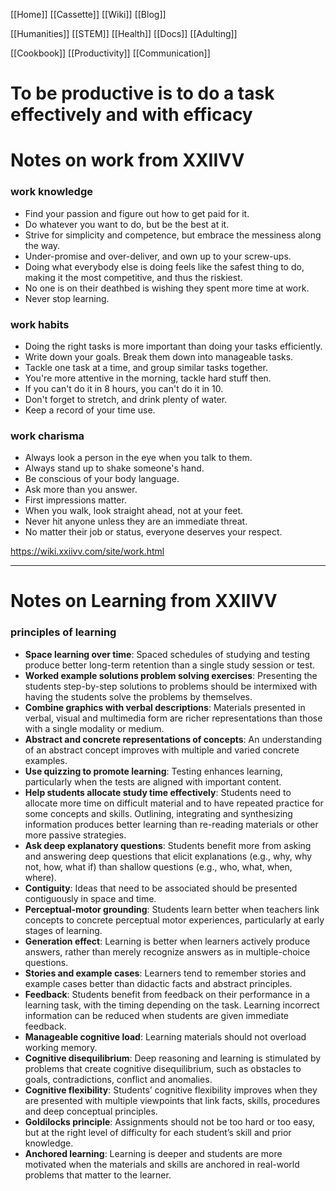 [[Home]]
[[Cassette]]
[[Wiki]]
[[Blog]]

[[Humanities]]
[[STEM]]
[[Health]]
[[Docs]]
[[Adulting]]

[[Cookbook]]
[[Productivity]]
[[Communication]]

# To be productive is to do a task effectively and with efficacy 
# Notes on work from XXIIVV
### work knowledge
-   Find your passion and figure out how to get paid for it.
-   Do whatever you want to do, but be the best at it.
-   Strive for simplicity and competence, but embrace the messiness along the way.
-   Under-promise and over-deliver, and own up to your screw-ups.
-   Doing what everybody else is doing feels like the safest thing to do, making it the most competitive, and thus the riskiest.
-   No one is on their deathbed is wishing they spent more time at work.
-   Never stop learning.

### work habits

-   Doing the right tasks is more important than doing your tasks efficiently.
-   Write down your goals. Break them down into manageable tasks.
-   Tackle one task at a time, and group similar tasks together.
-   You're more attentive in the morning, tackle hard stuff then.
-   If you can't do it in 8 hours, you can't do it in 10.
-   Don't forget to stretch, and drink plenty of water.
-   Keep a record of your time use.

### work charisma

-   Always look a person in the eye when you talk to them.
-   Always stand up to shake someone's hand.
-   Be conscious of your body language.
-   Ask more than you answer.
-   First impressions matter.
-   When you walk, look straight ahead, not at your feet.
-   Never hit anyone unless they are an immediate threat.
-   No matter their job or status, everyone deserves your respect.


https://wiki.xxiivv.com/site/work.html

***

# Notes on Learning from XXIIVV
### principles of learning
-   **Space learning over time**: Spaced schedules of studying and testing produce better long-term retention than a single study session or test.
-   **Worked example solutions problem solving exercises**: Presenting the students step-by-step solutions to problems should be intermixed with having the students solve the problems by themselves.
-   **Combine graphics with verbal descriptions**: Materials presented in verbal, visual and multimedia form are richer representations than those with a single modality or medium.
-   **Abstract and concrete representations of concepts**: An understanding of an abstract concept improves with multiple and varied concrete examples.
-   **Use quizzing to promote learning**: Testing enhances learning, particularly when the tests are aligned with important content.
-   **Help students allocate study time effectively**: Students need to allocate more time on difficult material and to have repeated practice for some concepts and skills. Outlining, integrating and synthesizing information produces better learning than re-reading materials or other more passive strategies.
-   **Ask deep explanatory questions**: Students benefit more from asking and answering deep questions that elicit explanations (e.g., why, why not, how, what if) than shallow questions (e.g., who, what, when, where).
-   **Contiguity**: Ideas that need to be associated should be presented contiguously in space and time.
-   **Perceptual-motor grounding**: Students learn better when teachers link concepts to concrete perceptual motor experiences, particularly at early stages of learning.
-   **Generation effect**: Learning is better when learners actively produce answers, rather than merely recognize answers as in multiple-choice questions.
-   **Stories and example cases**: Learners tend to remember stories and example cases better than didactic facts and abstract principles.
-   **Feedback**: Students benefit from feedback on their performance in a learning task, with the timing depending on the task. Learning incorrect information can be reduced when students are given immediate feedback.
-   **Manageable cognitive load**: Learning materials should not overload working memory.
-   **Cognitive disequilibrium**: Deep reasoning and learning is stimulated by problems that create cognitive disequilibrium, such as obstacles to goals, contradictions, conflict and anomalies.
-   **Cognitive flexibility**: Students’ cognitive flexibility improves when they are presented with multiple viewpoints that link facts, skills, procedures and deep conceptual principles.
-   **Goldilocks principle**: Assignments should not be too hard or too easy, but at the right level of difficulty for each student’s skill and prior knowledge.
-   **Anchored learning**: Learning is deeper and students are more motivated when the materials and skills are anchored in real-world problems that matter to the learner.